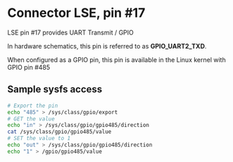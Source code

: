 # Connector LSE, pin #17

LSE pin #17 provides UART Transmit / GPIO

In hardware schematics, this pin is referred to as **GPIO_UART2_TXD**.

When configured as a GPIO pin, this pin is available in the Linux 
kernel with GPIO pin #485

## Sample sysfs access
```bash
# Export the pin
echo "485" > /sys/class/gpio/export
# GET the value
echo "in" > /sys/class/gpio/gpio485/direction
cat /sys/class/gpio/gpio485/value
# SET the value to 1
echo "out" > /sys/class/gpio/gpio485/direction
echo "1" > /gpio/gpio485/value
```
